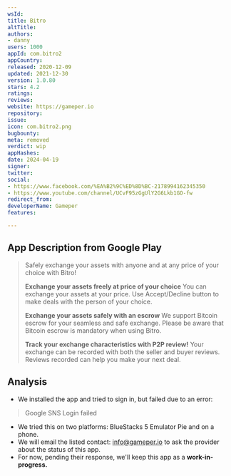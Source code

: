 ```yaml
---
wsId: 
title: Bitro
altTitle: 
authors:
- danny
users: 1000
appId: com.bitro2
appCountry: 
released: 2020-12-09
updated: 2021-12-30
version: 1.0.80
stars: 4.2
ratings: 
reviews: 
website: https://gameper.io
repository: 
issue: 
icon: com.bitro2.png
bugbounty: 
meta: removed
verdict: wip
appHashes: 
date: 2024-04-19
signer: 
twitter: 
social:
- https://www.facebook.com/%EA%B2%9C%ED%8D%BC-2178994162345350
- https://www.youtube.com/channel/UCvF95zGgUlY2G6Lkb1GO-fw
redirect_from: 
developerName: Gameper
features: 

---
```


## App Description from Google Play 

> Safely exchange your assets with anyone and at any price of your choice with Bitro!
>
> **Exchange your assets freely at price of your choice**
> You can exchange your assets at your price. Use Accept/Decline button to make deals with the person of your choice.
>
> **Exchange your assets safely with an escrow**
> We support Bitcoin escrow for your seamless and safe exchange.
Please be aware that Bitcoin escrow is mandatory when using Bitro.
>
> **Track your exchange characteristics with P2P review!**
Your exchange can be recorded with both the seller and buyer reviews.
Reviews recorded can help you make your next deal.

## Analysis 

- We installed the app and tried to sign in, but failed due to an error: 

> Google SNS Login failed 

- We tried this on two platforms: BlueStacks 5 Emulator Pie and on a phone. 
- We will email the listed contact: info@gameper.io to ask the provider about the status of this app. 
- For now, pending their response, we'll keep this app as a **work-in-progress.**

